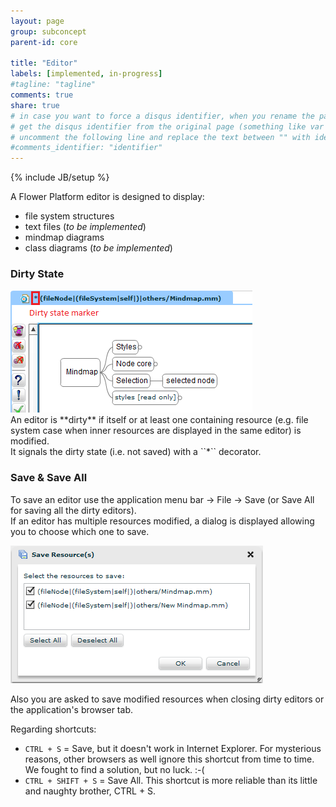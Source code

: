 ```yaml
---
layout: page
group: subconcept
parent-id: core

title: "Editor"
labels: [implemented, in-progress]
#tagline: "tagline"
comments: true
share: true
# in case you want to force a disqus identifier, when you rename the page
# get the disqus identifier from the original page (something like var disqus_identifier = 'ident';),
# uncomment the following line and replace the text between "" with ident
#comments_identifier: "identifier"
---
```


{% include JB/setup %}

A Flower Platform editor is designed to display:

* file system structures
* text files (*to be implemented*)
* mindmap diagrams
* class diagrams (*to be implemented*)

### Dirty State

<img class="img-thumbnail center-block pull-right" src="editor1.png"/>

<div markdown="1" class="clearfix">
An editor is **dirty** if itself or at least one containing resource (e.g. file system case when inner resources are displayed in the same editor) is modified. <br>
It signals the dirty state (i.e. not saved) with a ``*`` decorator.
</div>

### Save & Save All
To save an editor use the application menu bar -> File -> Save (or Save All for saving all the dirty editors). <br>
If an editor has multiple resources modified, a dialog is displayed allowing you to choose which one to save.

<img class="img-thumbnail center-block" src="editor2.png"/>

Also you are asked to save modified resources when closing dirty editors or the application's browser tab.

<div markdown="1" class="alert alert-info">
Regarding shortcuts:

* ``CTRL + S`` = Save, but it doesn't work in Internet Explorer. For mysterious reasons, other browsers as well ignore this shortcut from time to time. We fought to find a solution, but no luck. :-(
* ``CTRL + SHIFT + S`` = Save All. This shortcut is more reliable than its little and naughty brother, CTRL + S.
</div>








